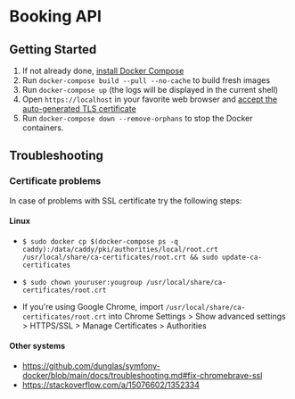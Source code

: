 # Booking API

## Getting Started

1. If not already done, [install Docker Compose](https://docs.docker.com/compose/install/)
2. Run `docker-compose build --pull --no-cache` to build fresh images
3. Run `docker-compose up` (the logs will be displayed in the current shell)
4. Open `https://localhost` in your favorite web browser and [accept the auto-generated TLS certificate](https://stackoverflow.com/a/15076602/1352334)
5. Run `docker-compose down --remove-orphans` to stop the Docker containers.


## Troubleshooting

### Certificate problems

In case of problems with SSL certificate try the following steps:

#### Linux

- `$ sudo docker cp $(docker-compose ps -q caddy):/data/caddy/pki/authorities/local/root.crt /usr/local/share/ca-certificates/root.crt && sudo update-ca-certificates`

- `$ sudo chown youruser:yougroup /usr/local/share/ca-certificates/root.crt`

- If you're using Google Chrome, import `/usr/local/share/ca-certificates/root.crt` into  Chrome Settings > Show advanced settings > HTTPS/SSL > Manage Certificates > Authorities

#### Other systems

- https://github.com/dunglas/symfony-docker/blob/main/docs/troubleshooting.md#fix-chromebrave-ssl
- https://stackoverflow.com/a/15076602/1352334

